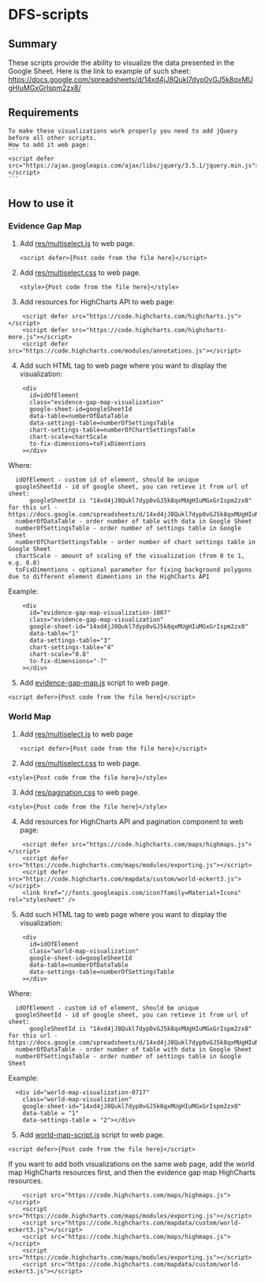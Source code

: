 # DFS-scripts

## Summary

These scripts provide the ability to visualize the data presented in the Google Sheet.
Here is the link to example of such sheet: https://docs.google.com/spreadsheets/d/14xd4jJ8Qukl7dyp0vGJ5k8qxMUgHIuMGxGrIspm2zx8/

## Requirements
    To make these visualizations work properly you need to add jQuery before all other scripts. 
    How to add it web page: 
    ```
    <script defer src="https://ajax.googleapis.com/ajax/libs/jquery/3.5.1/jquery.min.js"></script>
    ```
    
## How to use it

### Evidence Gap Map

1) Add [res/multiselect.js](https://github.com/DFSDeveloper/DFS-scripts/blob/main/res/multiselect.js) to web page. 
    ```
    <script defer>{Post code from the file here}</script>
    ```
2) Add [res/multiselect.css](https://github.com/DFSDeveloper/DFS-scripts/blob/main/res/multiselect.css) to web page. 
    ```
    <style>{Post code from the file here}</style>
    ```
3) Add resources for HighCharts API to web page: 
```
    <script defer src="https://code.highcharts.com/highcharts.js"></script>
    <script defer src="https://code.highcharts.com/highcharts-more.js"></script>
    <script defer src="https://code.highcharts.com/modules/annotations.js"></script>
```
4) Add such HTML tag to web page where you want to display the visualization:
```
    <div
      id=idOfElement
      class="evidence-gap-map-visualization"
      google-sheet-id=googleSheetId
      data-table=numberOfDataTable
      data-settings-table=numberOfSettingsTable
      chart-settings-table=numberOfChartSettingsTable
      chart-scale=chartScale
      to-fix-dimensions=toFixDimentions
    ></div>
```
Where: 
```
  idOfElement - custom id of element, should be unique 
  googleSheetId - id of google sheet, you can retieve it from url of sheet: 
      googleSheetId is "14xd4jJ8Qukl7dyp0vGJ5k8qxMUgHIuMGxGrIspm2zx8" for this url - https://docs.google.com/spreadsheets/d/14xd4jJ8Qukl7dyp0vGJ5k8qxMUgHIuMGxGrIspm2zx8
  numberOfDataTable - order number of table with data in Google Sheet
  numberOfSettingsTable - order number of settings table in Google Sheet
  numberOfChartSettingsTable - order number of chart settings table in Google Sheet
  chartScale - amount of scaling of the visualization (from 0 to 1, e.g. 0.8)
  toFixDimentions - optional parameter for fixing background polygons due to different element dimentions in the HighCharts API
```
Example:
```
    <div
      id="evidence-gap-map-visualization-1007"
      class="evidence-gap-map-visualization"
      google-sheet-id="14xd4jJ8Qukl7dyp0vGJ5k8qxMUgHIuMGxGrIspm2zx8"
      data-table="1"
      data-settings-table="3"
      chart-settings-table="4"
      chart-scale="0.8"
      to-fix-dimensions="-7"
    ></div>
```

5) Add [evidence-gap-map.js](https://github.com/DFSDeveloper/DFS-scripts/blob/main/evidence-gap-map.js) script to web page. 
```
<script defer>{Post code from the file here}</script>
```



### World Map 

1) Add [res/multiselect.js](https://github.com/DFSDeveloper/DFS-scripts/blob/main/res/multiselect.js) to web page 
    ```
    <script defer>{Post code from the file here}</script>
    ```
    
2) Add [res/multiselect.css](https://github.com/DFSDeveloper/DFS-scripts/blob/main/res/multiselect.css) to web page. 
```
<style>{Post code from the file here}</style>
```

3)  Add [res/pagination.css](https://github.com/DFSDeveloper/DFS-scripts/blob/main/res/pagination.css) to web page. 
```
<style>{Post code from the file here}</style>
```

4) Add resources for HighCharts API and pagination component to web page: 
```
    <script defer src="https://code.highcharts.com/maps/highmaps.js"></script>
    <script defer src="https://code.highcharts.com/maps/modules/exporting.js"></script>
    <script defer src="https://code.highcharts.com/mapdata/custom/world-eckert3.js"></script>
    <link href="//fonts.googleapis.com/icon?family=Material+Icons" rel="stylesheet" />
```
5) Add such HTML tag to web page where you want to display the visualization:
```
    <div
      id=idOfElement
      class="world-map-visualization"
      google-sheet-id=googleSheetId
      data-table=numberOfDataTable
      data-settings-table=numberOfSettingsTable
    ></div>
```
Where: 
```
  idOfElement - custom id of element, should be unique 
  googleSheetId - id of google sheet, you can retieve it from url of sheet: 
      googleSheetId is "14xd4jJ8Qukl7dyp0vGJ5k8qxMUgHIuMGxGrIspm2zx8" for this url - https://docs.google.com/spreadsheets/d/14xd4jJ8Qukl7dyp0vGJ5k8qxMUgHIuMGxGrIspm2zx8
  numberOfDataTable - order number of table with data in Google Sheet
  numberOfSettingsTable - order number of settings table in Google Sheet
```

Example:
```
  <div id="world-map-visualization-0717"
    class="world-map-visualization"
    google-sheet-id="14xd4jJ8Qukl7dyp0vGJ5k8qxMUgHIuMGxGrIspm2zx8"
    data-table = "1"
    data-settings-table = "2"></div>
```

5) Add [world-map-script.js](https://github.com/DFSDeveloper/DFS-scripts/blob/main/world-map-script.js) script to web page. 
```
<script defer>{Post code from the file here}</script>
```


If you want to add both visualizations on the same web page, add the world map HighCharts resources first, and then the evidence gap map HighCharts resources.
```
    <script src="https://code.highcharts.com/maps/highmaps.js"></script>
    <script src="https://code.highcharts.com/maps/modules/exporting.js"></script>
    <script src="https://code.highcharts.com/mapdata/custom/world-eckert3.js"></script>
    <script src="https://code.highcharts.com/maps/highmaps.js"></script>
    <script src="https://code.highcharts.com/maps/modules/exporting.js"></script>
    <script src="https://code.highcharts.com/mapdata/custom/world-eckert3.js"></script>

```

